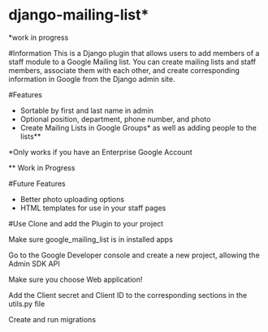 # django-mailing-list*
*work in progress

#Information
This is a Django plugin that allows users to add members of a staff module to a Google Mailing list. You can create mailing lists and staff members, associate them with each other, and create corresponding information in Google from the Django admin site.

#Features
- Sortable by first and last name in admin
- Optional position, department, phone number, and photo
- Create Mailing Lists in Google Groups* as well as adding people to the lists**

*Only works if you have an Enterprise Google Account

** Work in Progress

#Future Features
- Better photo uploading options
- HTML templates for use in your staff pages

#Use
Clone and add the Plugin to your project

Make sure google_mailing_list is in installed apps

Go to the Google Developer console and create a new project, allowing the Admin SDK API

  Make sure you choose Web application!
  
Add the Client secret and Client ID to the corresponding sections in the utils.py file

Create and run migrations
